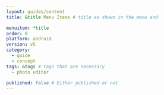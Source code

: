 ```yaml
---
layout: guides/content
title: &title Menu Items # title as shown in the menu and 

menuitem: *title
order: 0
platform: android
version: v5
category: 
  - guide
  - concept
tags: &tags # tags that are necessary
  - photo editor 

published: false # Either published or not 
---
```

